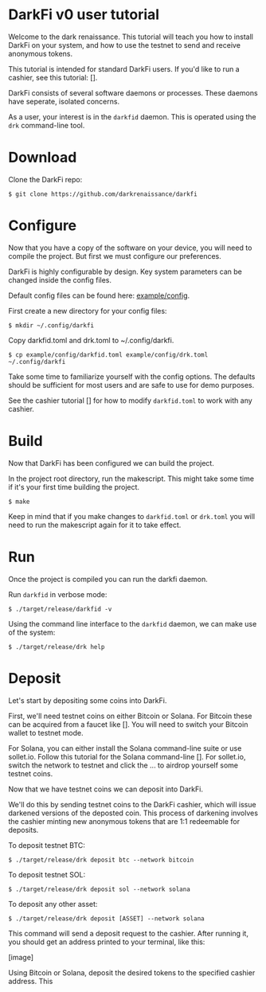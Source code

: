 # DarkFi v0 user tutorial

Welcome to the dark renaissance. This tutorial will teach you how to
install DarkFi on your system, and how to use the testnet to send and
receive anonymous tokens.

This tutorial is intended for standard DarkFi users.  If you'd like to
run a cashier, see this tutorial: [].

DarkFi consists of several software daemons or processes.  These daemons
have seperate, isolated concerns.

As a user, your interest is in the `darkfid` daemon.  This is operated
using the `drk` command-line tool.

# Download

Clone the DarkFi repo:

```
$ git clone https://github.com/darkrenaissance/darkfi
```

# Configure

Now that you have a copy of the software on your device, you will need
to compile the project. But first we must configure our preferences.

DarkFi is highly configurable by design. Key system parameters can be
changed inside the config files.

Default config files can be found here: [example/config](example/config).

First create a new directory for your config files:

```
$ mkdir ~/.config/darkfi
```

Copy darkfid.toml and drk.toml to ~/.config/darkfi.

```
$ cp example/config/darkfid.toml example/config/drk.toml ~/.config/darkfi
```

Take some time to familiarize yourself with the config options.
The defaults should be sufficient for most users and are safe to use
for demo purposes.

See the cashier tutorial [] for how to modify `darkfid.toml` to work
with any cashier.

# Build

Now that DarkFi has been configured we can build the project.

In the project root directory, run the makescript.  This might take some
time if it's your first time building the project.

```
$ make
```

Keep in mind that if you make changes to `darkfid.toml`
or `drk.toml` you will need to run the makescript again for it to
take effect.

# Run

Once the project is compiled you can run the darkfi daemon.

Run `darkfid` in verbose mode:

```
$ ./target/release/darkfid -v
```

Using the command line interface to the `darkfid` daemon, we can make
use of the system:

```
$ ./target/release/drk help

```

# Deposit

Let's start by depositing some coins into DarkFi.

First, we'll need testnet coins on either Bitcoin or Solana.  For Bitcoin
these can be acquired from a faucet like [].  You will need to switch
your Bitcoin wallet to testnet mode.

For Solana, you can either install the Solana command-line suite or
use sollet.io. Follow this tutorial for the Solana command-line [].
For sollet.io, switch the network to testnet and click the ... to airdrop
yourself some testnet coins.

Now that we have testnet coins we can deposit into DarkFi.

We'll do this by sending testnet coins to the DarkFi cashier, which will
issue darkened versions of the deposted coin. This process of darkening
involves the cashier minting new anonymous tokens that are 1:1 redeemable
for deposits.

To deposit testnet BTC:

```
$ ./target/release/drk deposit btc --network bitcoin

```

To deposit testnet SOL:

```
$ ./target/release/drk deposit sol --network solana

```

To deposit any other asset:

```
$ ./target/release/drk deposit [ASSET] --network solana

```

This command will send a deposit request to the cashier.  After running
it, you should get an address printed to your terminal, like this:

[image]

Using Bitcoin or Solana, deposit the desired tokens to the specified
cashier address. This
